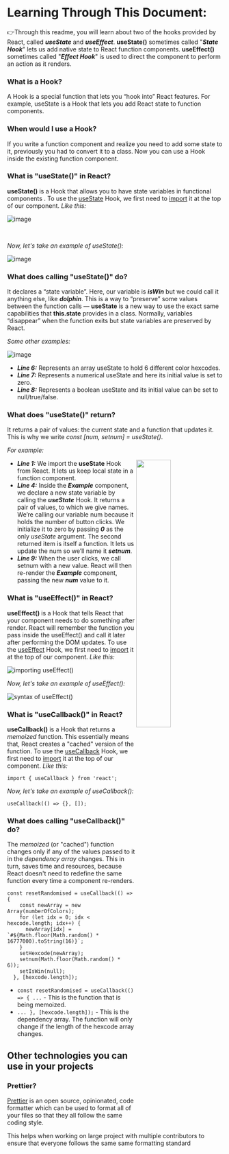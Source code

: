 # Learning Through This Document:


👉Through this readme, you will learn about two of the hooks provided by React, called _**useState**_ and _**useEffect**_. **useState()** sometimes called "_**State Hook**_" lets us add native state to React function components. **useEffect()** sometimes called "_**Effect Hook**_" is used to direct the component to perform an action as it renders.

**<h3>What is a Hook?</h3>** A Hook is a special function that lets you “hook into” React features. For example, useState is a Hook that lets you add React state to function components.

**<h3>When would I use a Hook?</h3>** If you write a function component and realize you need to add some state to it, previously you had to convert it to a class. Now you can use a Hook inside the existing function component.

**<h3>What is "useState()" in React?</h3>** **useState()** is a Hook that allows you to have state variables in functional components . To use the <ins>useState</ins> Hook, we first need to <ins>import</ins> it at the top of our component.
_Like this:_

![image](https://user-images.githubusercontent.com/90326051/190815728-f880cbb3-9c99-4d0f-a6e1-0c7055016ceb.png)

</br>

_Now, let's take an example of useState():_

![image](https://user-images.githubusercontent.com/90326051/190823399-5e73ffde-70d0-4454-8dbe-b407dbc6fb07.png)

**<h3>What does calling "useState()" do?</h3>** It declares a “state variable”. Here, our variable is _**isWin**_ but we could call it anything else, like _**dolphin**_. This is a way to “preserve” some values between the function calls — **useState** is a new way to use the exact same capabilities that **this.state** provides in a class. Normally, variables “disappear” when the function exits but state variables are preserved by React.

_Some other examples:_

![image](https://user-images.githubusercontent.com/90326051/190826413-47fa93ea-1565-450f-8d1f-c2e9973a5461.png)

-   _**Line 6:**_ Represents an array useState to hold 6 different color hexcodes.
-   _**Line 7:**_ Represents a numerical useState and here its initial value is set to zero.
-   _**Line 8:**_ Represents a boolean useState and its initial value can be set to null/true/false.

**<h3>What does "useState()" return?</h3>** It returns a pair of values: the current state and a function that updates it. This is why we write _const [num, setnum] = useState()_.

_For example:_

<img width="40%" align="right"   src="https://user-images.githubusercontent.com/90326051/190826834-6132792d-43ab-4774-9768-32d1dc85ac5b.png" >

-   _**Line 1:**_ We import the **useState** Hook from React. It lets us keep local state in a function component.
-   _**Line 4:**_ Inside the _**Example**_ component, we declare a new state variable by calling the _**useState**_ Hook. It returns a pair of values, to which we give names. We’re calling our variable num because it holds the number of button clicks. We initialize it to zero by passing _**0**_ as the only _useState_ argument. The second returned item is itself a function. It lets us update the num so we’ll name it _**setnum**_.
-   _**Line 9:**_ When the user clicks, we call setnum with a new value. React will then re-render the _**Example**_ component, passing the new _**num**_ value to it.

**<h3>What is "useEffect()" in React?</h3>** **useEffect()** is a Hook that tells React that your component needs to do something after render. React will remember the function you pass inside the useEffect() and call it later after performing the DOM updates. To use the <ins>useEffect</ins> Hook, we first need to <ins>import</ins> it at the top of our component.
_Like this:_

![importing useEffect()](https://user-images.githubusercontent.com/76689021/193349567-441cc2d7-3d21-444a-a125-4a3d62d78e89.png)

_Now, let's take an example of useEffect():_

![syntax of useEffect()](https://user-images.githubusercontent.com/76689021/193349652-d19e03bf-4090-4106-9b9a-2923c894cb68.png)


**<h3>What is "useCallback()" in React?</h3>** **useCallback()** is a Hook that returns a <i>memoized</i> function. This essentially means that, React creates a "cached" version of the function. To use the <ins>useCallback</ins> Hook, we first need to <ins>import</ins> it at the top of our component.
_Like this:_

`import { useCallback } from 'react';`

_Now, let's take an example of useCallback():_

`useCallback(() => {}, []);`

**<h3>What does calling "useCallback()" do?</h3>** The <i>memoized</i> (or "cached") function changes only if any of the values passed to it in the <i>dependency array</i> changes. This in turn, saves time and resources, because React doesn't need to redefine the same function every time a component re-renders.

<pre><code>const resetRandomised = useCallback(() => {
    const newArray = new Array(numberOfColors);
    for (let idx = 0; idx < hexcode.length; idx++) {
      newArray[idx] = `#${Math.floor(Math.random() * 16777000).toString(16)}`;
    }
    setHexcode(newArray);
    setnum(Math.floor(Math.random() * 6));
    setIsWin(null);
  }, [hexcode.length]);</code></pre>

-   `const resetRandomised = useCallback(() => { ...` - This is the function that is being memoized.
-   `... }, [hexcode.length]);` - This is the dependency array. The function will only change if the length of the hexcode array changes.

**<h2>Other technologies you can use in your projects</h2>**

**<h3>Prettier?</h3>**
[Prettier](https://prettier.io/docs/en/index.html) is an open source, opinionated, code formatter which can be used to format all of your files so that they all follow the same coding style.

This helps when working on large project with multiple contributors to ensure that everyone follows the same same formatting standard
